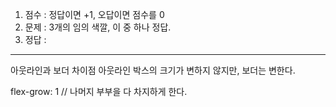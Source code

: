 1. 점수 : 정답이면 +1, 오답이면 점수를 0
2. 문제 : 3개의 임의 색깔, 이 중 하나 정답.
3. 정답 :
----------
아웃라인과 보더 차이점
아웃라인 박스의 크기가 변하지 않지만, 보더는 변한다.

flex-grow: 1 // 나머지 부부을 다 차지하게 한다.
